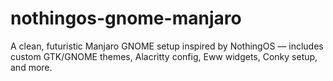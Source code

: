 # nothingos-gnome-manjaro
A clean, futuristic Manjaro GNOME setup inspired by NothingOS — includes custom GTK/GNOME themes, Alacritty config, Eww widgets, Conky setup, and more.

